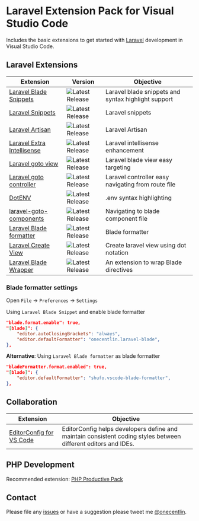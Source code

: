 # Laravel Extension Pack for Visual Studio Code

Includes the basic extensions to get started with [Laravel](https://laravel.com) development in Visual Studio Code.

## Laravel Extensions

Extension | Version | Objective
--------- | ------- | ---------
[Laravel Blade Snippets](https://marketplace.visualstudio.com/items?itemName=onecentlin.laravel-blade) | ![Latest Release](https://vsmarketplacebadge.apphb.com/version-short/onecentlin.laravel-blade.svg) | Laravel blade snippets and syntax highlight support
[Laravel Snippets](https://marketplace.visualstudio.com/items?itemName=onecentlin.laravel5-snippets) | ![Latest Release](https://vsmarketplacebadge.apphb.com/version-short/onecentlin.laravel5-snippets.svg) | Laravel snippets
[Laravel Artisan](https://marketplace.visualstudio.com/items?itemName=ryannaddy.laravel-artisan) | ![Latest Release](https://vsmarketplacebadge.apphb.com/version-short/ryannaddy.laravel-artisan.svg) | Laravel Artisan
[Laravel Extra Intellisense](https://marketplace.visualstudio.com/items?itemName=amiralizadeh9480.laravel-extra-intellisense) | ![Latest Release](https://vsmarketplacebadge.apphb.com/version-short/amiralizadeh9480.laravel-extra-intellisense.svg) | Laravel intellisense enhancement
[Laravel goto view](https://marketplace.visualstudio.com/items?itemName=codingyu.laravel-goto-view) | ![Latest Release](https://vsmarketplacebadge.apphb.com/version-short/codingyu.laravel-goto-view.svg) | Laravel blade view easy targeting
[Laravel goto controller](https://marketplace.visualstudio.com/items?itemName=stef-k.laravel-goto-controller) | ![Latest Release](https://vsmarketplacebadge.apphb.com/version-short/stef-k.laravel-goto-controller.svg) | Laravel controller easy navigating from route file
[DotENV](https://marketplace.visualstudio.com/items?itemName=mikestead.dotenv) | ![Latest Release](https://vsmarketplacebadge.apphb.com/version-short/mikestead.dotenv.svg) | .env syntax highlighting
[laravel-goto-components](https://marketplace.visualstudio.com/items?itemName=naoray.laravel-goto-components) | ![Latest Release](https://vsmarketplacebadge.apphb.com/version-short/naoray.laravel-goto-components.svg) | Navigating to blade component file
[Laravel Blade formatter](https://marketplace.visualstudio.com/items?itemName=shufo.vscode-blade-formatter) | ![Latest Release](https://vsmarketplacebadge.apphb.com/version-short/shufo.vscode-blade-formatter.svg) | Blade formatter
[Laravel Create View](https://marketplace.visualstudio.com/items?itemName=glitchbl.laravel-create-view) | ![Latest Release](https://vsmarketplacebadge.apphb.com/version-short/glitchbl.laravel-create-view.svg) | Create laravel view using dot notation
[Laravel Blade Wrapper](https://marketplace.visualstudio.com/items?itemName=IHunte.laravel-blade-wrapper) | ![Latest Release](https://vsmarketplacebadge.apphb.com/version-short/IHunte.laravel-blade-wrapper.svg) | An extension to wrap Blade directives

### Blade formatter settings

Open `File` -> `Preferences` -> `Settings`

Using `Laravel Blade Snippet` and enable blade formatter

```json
"blade.format.enable": true,
"[blade]": {
    "editor.autoClosingBrackets": "always",
    "editor.defaultFormatter": "onecentlin.laravel-blade",
},
```

**Alternative**: Using `Laravel Blade formatter` as blade formatter

```json
"bladeFormatter.format.enabled": true,
"[blade]": {
    "editor.defaultFormatter": "shufo.vscode-blade-formatter",
},
```

## Collaboration

Extension | Objective
--------- | ---------
[EditorConfig for VS Code](https://marketplace.visualstudio.com/items?itemName=EditorConfig.EditorConfig) | EditorConfig helps developers define and maintain consistent coding styles between different editors and IDEs.

## PHP Development

Recommended extension: [PHP Productive Pack](https://marketplace.visualstudio.com/items?itemName=onecentlin.php-productive-pack)

## Contact

Please file any [issues](https://github.com/onecentlin/laravel-extension-pack-vscode/issues) or have a suggestion please tweet me [@onecentlin](https://twitter.com/onecentlin).

